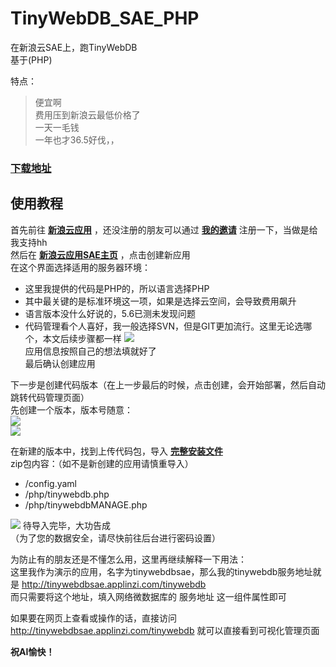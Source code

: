 # TinyWebDB_SAE_PHP
在新浪云SAE上，跑TinyWebDB   
基于(PHP)

特点：   
>便宜啊   
>费用压到新浪云最低价格了   
>一天一毛钱   
>一年也才36.5好伐，，   

### [下载地址](https://github.com/ColinTree/TinyWebDB_SAE_PHP/tree/Download)

## 使用教程
首先前往 **[新浪云应用](http://sae.sina.com.cn)** ，还没注册的朋友可以通过 **[我的邀请](http://t.cn/R4Yn6cv)** 注册一下，当做是给我支持hh  
然后在 **[新浪云应用SAE主页](http://sae.sina.com.cn)** ，点击创建新应用  
在这个界面选择适用的服务器环境：
* 这里我提供的代码是PHP的，所以语言选择PHP
* 其中最关键的是标准环境这一项，如果是选择云空间，会导致费用飙升
* 语言版本没什么好说的，5.6已测未发现问题
* 代码管理看个人喜好，我一般选择SVN，但是GIT更加流行。这里无论选哪个，本文后续步骤都一样
![](http://extensions.sinacloud.net/ArticlePics/TinyWebDB_SAE_PHP/step1.png)  
应用信息按照自己的想法填就好了  
最后确认创建应用  

下一步是创建代码版本（在上一步最后的时候，点击创建，会开始部署，然后自动跳转代码管理页面）  
先创建一个版本，版本号随意：  
![](http://extensions.sinacloud.net/ArticlePics/TinyWebDB_SAE_PHP/step2.png)  
![](http://extensions.sinacloud.net/ArticlePics/TinyWebDB_SAE_PHP/step3.png)  

在新建的版本中，找到上传代码包，导入 **[完整安装文件](http://www.source-space.cn/article/TinyWebDB_SAE_PHP-1)**  
zip包内容：（如不是新创建的应用请慎重导入）
* /config.yaml
* /php/tinywebdb.php
* /php/tinywebdbMANAGE.php

![](http://extensions.sinacloud.net/ArticlePics/TinyWebDB_SAE_PHP/step4.png)
待导入完毕，大功告成  
（为了您的数据安全，请尽快前往后台进行密码设置）

为防止有的朋友还是不懂怎么用，这里再继续解释一下用法：  
这里我作为演示的应用，名字为tinywebdbsae，那么我的tinywebdb服务地址就是 http://tinywebdbsae.applinzi.com/tinywebdb  
而只需要将这个地址，填入网络微数据库的 服务地址 这一组件属性即可  

如果要在网页上查看或操作的话，直接访问 http://tinywebdbsae.applinzi.com/tinywebdb 就可以直接看到可视化管理页面  

**祝AI愉快！**
